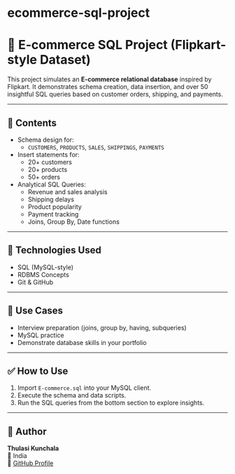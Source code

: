 # ecommerce-sql-project
# 🛒 E-commerce SQL Project (Flipkart-style Dataset)

This project simulates an **E-commerce relational database** inspired by Flipkart. It demonstrates schema creation, data insertion, and over 50 insightful SQL queries based on customer orders, shipping, and payments.

---

## 📂 Contents

- Schema design for:
  - `CUSTOMERS`, `PRODUCTS`, `SALES`, `SHIPPINGS`, `PAYMENTS`
- Insert statements for:
  - 20+ customers
  - 20+ products
  - 50+ orders
- Analytical SQL Queries:
  - Revenue and sales analysis
  - Shipping delays
  - Product popularity
  - Payment tracking
  - Joins, Group By, Date functions

---

## 🧰 Technologies Used

- SQL (MySQL-style)
- RDBMS Concepts
- Git & GitHub

---

## 🧪 Use Cases

- Interview preparation (joins, group by, having, subqueries)
- MySQL practice
- Demonstrate database skills in your portfolio

---

## ✅ How to Use

1. Import `E-commerce.sql` into your MySQL client.
2. Execute the schema and data scripts.
3. Run the SQL queries from the bottom section to explore insights.

---

## 👤 Author

**Thulasi Kunchala**  
📍 India  
🔗 [GitHub Profile](https://github.com/Thulasikunchala)
